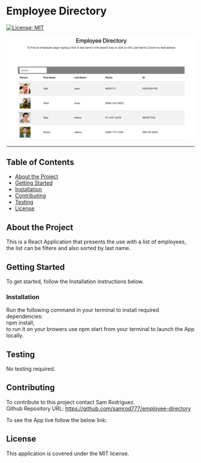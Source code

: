 # Employee Directory


[![License: MIT](https://img.shields.io/badge/License-MIT-yellow.svg)](https://opensource.org/licenses/MIT)  
  
![Employee Directory App](./assets/pictures/EmpDir.png)

---

## Table of Contents
- [About the Project](#About-the-Project)
- [Getting Started](#Getting-Started)
- [Installation](#Installation)
- [Contributing](#Contributing)
- [Testing](#Testing)
- [License](#License) 

## About the Project
This is a React Application that presents the use with a list of employees, the list can be filtere and also sorted by last name.  
  
## Getting Started  
To get started, follow the Installation instructions below.    
    

### Installation  
Run the following command in your terminal to install required dependencies:  
npm install,  
to run it on your browers use npm start from your terminal to launch the App locally.

## Testing
No testing required.
  

## Contributing
To contribute to this project contact Sam Rodriguez.  
Github Repository URL:  https://github.com/samrod777/employee-directory 

To see the App live follow the below link:



## License
This application is covered under the MIT license.  

